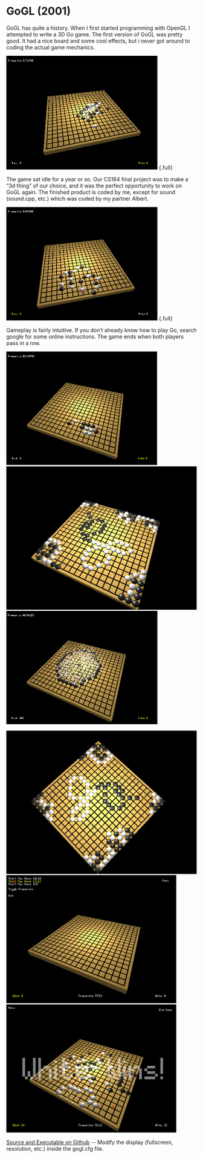 # GoGL (2001)

GoGL has quite a history. When I first started programming with OpenGL I attempted to write a 3D Go game. The first version of GoGL was pretty good. It had a nice board and some cool effects, but i never got around to coding the actual game mechanics.

![Screenshot](/img/pg/gogl/gopic7.jpg) {.full}

The game sat idle for a year or so. Our CS184 final project was to make a “3d thing” of our choice, and it was the perfect opportunity to work on GoGL again. The finished product is coded by me, except for sound (sound.cpp, etc.) which was coded by my partner Albert.

![Screenshot](/img/pg/gogl/gopic5.jpg) {.full}

Gameplay is fairly intuitive. If you don’t already know how to play Go, search google for some online instructions. The game ends when both players pass in a row.

![Screenshot](/img/pg/gogl/gopic4.jpg)
![Screenshot](/img/pg/gogl/gopic2.jpg)
![Screenshot](/img/pg/gogl/gopic6.jpg)

![Screenshot](/img/pg/gogl/gopic1.jpg)
![Screenshot](/img/pg/gogl/gopic8.jpg)
![Screenshot](/img/pg/gogl/gopic9.jpg)

[Source and Executable on Github](https://github.com/jmfieldman/Old-Projects/tree/master/GoGL) --
Modify the display (fullscreen, resolution, etc.) inside the gogl.cfg file.
